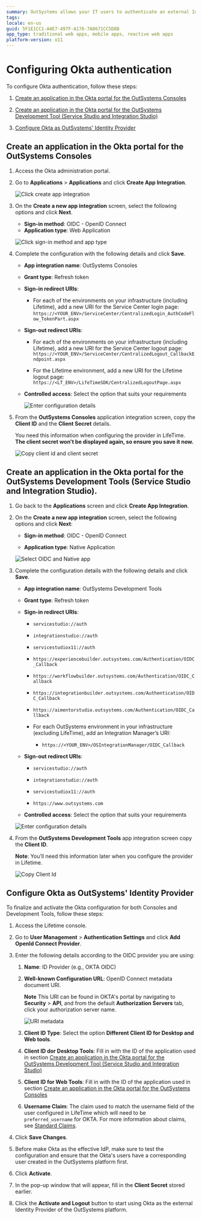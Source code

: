 ```yaml
---
summary: OutSystems allows your IT users to authenticate an external IdP via OpenID Connect.
tags:
locale: en-us
guid: 5F1E1CC1-A4E7-497F-A176-7A8671CC5D8B
app_type: traditional web apps, mobile apps, reactive web apps
platform-version: o11
---
```


# Configuring Okta authentication

To configure Okta authentication, follow these steps:

1. [Create an application in the Okta portal for the OutSystems Consoles](#create-an-application-in-the-okta-portal-for-the-outsystems-consoles)

1. [Create an application in the Okta portal for the OutSystems Development Tool (Service Studio and Integration Studio)](#create-an-application-in-the-okta-portal-for-the-outsystems-development-tools-service-studio-and-integration-studio)

1. [Configure Okta as OutSystems' Identity Provider](#configure-okta-as-outsystems-identity-provider)

## Create an application in the Okta portal for the OutSystems Consoles

1. Access the Okta administration portal.

1. Go to **Applications** > **Applications** and click **Create App Integration**.

    ![Click create app integration](images/create-app-ok.png)

1. On the **Create a new app integration** screen, select the following options and click **Next**.

    * **Sign-in method**: OIDC - OpenID Connect
    * **Application type**: Web Application

    ![Click sign-in method and app type](images/select-app-type-ok.png)

1. Complete the configuration with the following details and click **Save**.

    * **App integration name**: OutSystems Consoles

    * **Grant type**: Refresh token

    * **Sign-in redirect URIs**:

        * For each of the environments on your infrastructure (including Lifetime), add  a new URI for the Service Center login page:
        ``https://<YOUR_ENV>/ServiceCenter/CentralizedLogin_AuthCodeFlow_TokenPart.aspx``

    * **Sign-out redirect URIs**:

        * For each of the environments on your infrastructure (including Lifetime), add a new URI for the Service Center logout page: ``https://<YOUR_ENV>/ServiceCenter/CentralizedLogout_CallbackEndpoint.aspx``

        * For the Lifetime environment, add a new URI for the Lifetime logout page: ``https://<LT_ENV>/LifeTimeSDK/CentralizedLogoutPage.aspx``

    * **Controlled access**: Select the option that suits your requirements

        ![Enter configuration details](images/config-consoles-ok.png)

1. From the **OutSystems Consoles** application integration screen, copy the **Client ID** and the **Client Secret** details.

    <div class="warning" markdown="1">

     You need this information when configuring the provider in LifeTime. **The client secret won't be displayed again, so ensure you save it now.**

    </div>

    ![Copy client id and client secret](images/client-cred-ok.png)

## Create an application in the Okta portal for the OutSystems Development Tools (Service Studio and Integration Studio).

1. Go back to the **Applications** screen and click **Create App Integration**.

1. On the **Create a new app integration** screen, select the following options and click **Next**:

    * **Sign-in method**: OIDC - OpenID Connect

    * **Application type**: Native Application

    ![Select OIDC and Native app](images/native-ok.png)

1. Complete the configuration details with the following details and click **Save**.

    * **App integration name**: OutSystems Development Tools

    * **Grant type**: Refresh token

    * **Sign-in redirect URIs**:

        * ``servicestudio://auth``

        * ``integrationstudio://auth``

        * ``servicestudiox11://auth``

        * ``https://experiencebuilder.outsystems.com/Authentication/OIDC_Callback``

        * ``https://workflowbuilder.outsystems.com/Authentication/OIDC_Callback``

        * ``https://integrationbuilder.outsystems.com/Authentication/OIDC_Callback``

        * ``https://aimentorstudio.outsystems.com/Authentication/OIDC_Callback``

        * For each OutSystems environment in your infrastructure (excluding LifeTime), add an Integration Manager’s URI:

            * ``https://<YOUR_ENV>/OSIntegrationManager/OIDC_Callback``

    * **Sign-out redirect URIs**:

        * ``servicestudio://auth``

        * ``integrationstudio://auth``

        * ``servicestudiox11://auth``

        * ``https://www.outsystems.com``

    * **Controlled access**: Select the option that suits your requirements

    ![Enter configuration details](images/config-tools-ok.png)

1. From the **OutSystems Development Tools** app integration screen copy the **Client ID**.

    **Note**: You’ll need this information later when you configure the provider in Lifetime.

    ![Copy Client Id](images/client-id-ok.png)

## Configure Okta as OutSystems' Identity Provider

To finalize and activate the Okta configuration for both Consoles and Development Tools, follow these steps:

1. Access the Lifetime console.

1. Go to **User Management** > **Authentication Settings** and click **Add OpenId Connect Provider**.

1. Enter the following details according to the OIDC provider you are using:

    1. **Name**: ID Provider (e.g., OKTA OIDC)

    1. **Well-known Configuration URL**: OpenID Connect metadata document URI.
    
        **Note** This URI can be found in OKTA's portal by navigating to **Security** > **API**, and from the default **Authorization Servers** tab, click your authorization server name.

        ![URI metadata](images/metadata-ok.png) 

    1. **Client ID Type**: Select the option **Different Client ID for Desktop and Web tools**.

    1. **Client ID dor Desktop Tools**: Fill in with the ID of the application used in section [Create an application in the Okta portal for the OutSystems Development Tool (Service Studio and Integration Studio)](#create-an-application-in-the-okta-portal-for-the-outsystems-development-tools-service-studio-and-integration-studio)
    
    1. **Client ID for Web Tools**: Fill in with the ID of the application used in section [Create an application in the Okta portal for the OutSystems Consoles](#create-an-application-in-the-okta-portal-for-the-outsystems-consoles)
        
    1. **Username Claim**: The claim used to match the username field of the user configured in LifeTime which will need to be  ``preferred_username`` for OKTA. For more information about claims, see [Standard Claims](https://openid.net/specs/openid-connect-core-1_0.html#StandardClaims).

1. Click **Save Changes**.

1. Before make Okta as the effective IdP, make sure to test the configuration and ensure that the Okta's users have a corresponding user created in the OutSystems platform first.

1. Click **Activate**.

1. In the pop-up window that will appear, fill in the **Client Secret** stored earlier.

1. Click the **Activate and Logout** button to start using Okta as the external Identity Provider of the OutSystems platform.

